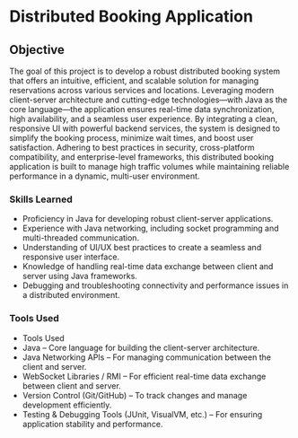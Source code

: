 # Distributed Booking Application

## Objective
The goal of this project is to develop a robust distributed booking system that offers an intuitive, efficient, and scalable solution for managing reservations across various services and locations. Leveraging modern client-server architecture and cutting-edge technologies—with Java as the core language—the application ensures real-time data synchronization, high availability, and a seamless user experience. By integrating a clean, responsive UI with powerful backend services, the system is designed to simplify the booking process, minimize wait times, and boost user satisfaction. Adhering to best practices in security, cross-platform compatibility, and enterprise-level frameworks, this distributed booking application is built to manage high traffic volumes while maintaining reliable performance in a dynamic, multi-user environment.

### Skills Learned
- Proficiency in Java for developing robust client-server applications.
- Experience with Java networking, including socket programming and multi-threaded communication.
- Understanding of UI/UX best practices to create a seamless and responsive user interface.
- Knowledge of handling real-time data exchange between client and server using Java frameworks.
- Debugging and troubleshooting connectivity and performance issues in a distributed environment.

### Tools Used
- Tools Used
- Java – Core language for building the client-server architecture.
- Java Networking APIs – For managing communication between the client and server.
- WebSocket Libraries / RMI – For efficient real-time data exchange between client and server.
- Version Control (Git/GitHub) – To track changes and manage development efficiently.
- Testing & Debugging Tools (JUnit, VisualVM, etc.) – For ensuring application stability and performance.
